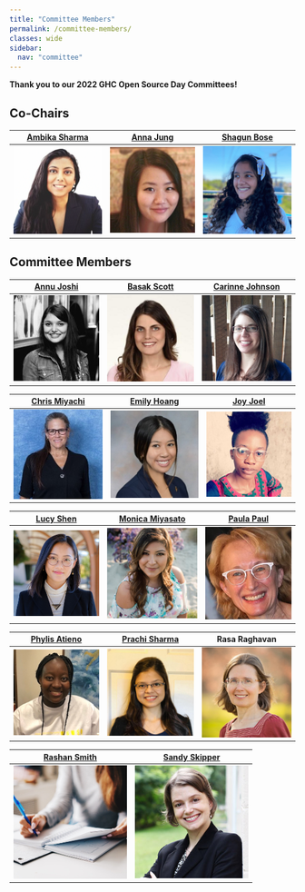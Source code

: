 ```yaml
---
title: "Committee Members"
permalink: /committee-members/
classes: wide
sidebar:
  nav: "committee"
---
```


**Thank you to our 2022 GHC Open Source Day Committees!**


## Co-Chairs

| [Ambika Sharma](https://www.linkedin.com/in/ambika-sharma/) | [Anna Jung](https://www.linkedin.com/in/antheajung/) | [Shagun Bose](https://www.linkedin.com/in/shagunbose/) |
| --- | --- | --- |
| <img src="../assets/images/committees/2022/ambika_sharma.png" width="200"> | <img src="../assets/images/committees/2022/anna_jung.jpg" width="200"> | <img src="../assets/images/committees/2022/shagun_bose.jpg" width="200">


## Committee Members

| [Annu Joshi](https://www.linkedin.com/in/annu-joshi/) | [Basak Scott](https://www.linkedin.com/in/basakkilicscott/) | [Carinne Johnson](https://www.linkedin.com/in/carinnejohnson/) |
| --- | --- | --- |
| <img src="../assets/images/committees/2022/annu_joshi.jpg" width="200"> | <img src="../assets/images/committees/2022/basak_scott.jpg" width="200"> | <img src="../assets/images/committees/2022/carinne_johnson.jpg" width="200"> |

| [Chris Miyachi](https://www.linkedin.com/in/chris-miyachi-a31835/) | [Emily Hoang](https://www.linkedin.com/in/emily-hoang-865b40102/) | [Joy Joel](https://www.linkedin.com/in/joyjoel/) |
| --- | --- | --- |
| <img src="../assets/images/committees/2022/chris_miyachi.jpg" width="200"> | <img src="../assets/images/committees/2022/emily_hoang.jpg" width="200"> | <img src="../assets/images/committees/2022/joy_joel.jpg" width="200"> |

| [Lucy Shen](https://www.linkedin.com/in/lucyjshen/) | [Monica Miyasato](https://www.linkedin.com/in/monicamiyasato/) | [Paula Paul](https://www.linkedin.com/in/paulapaul/) |
| --- | --- | --- |
| <img src="../assets/images/committees/2022/lucy_shen.jpg" width="200"> | <img src="../assets/images/committees/2022/monica_miyasato.jpg" width="200"> | <img src="../assets/images/committees/2022/paula_paul.jpg" width="200"> |

| [Phylis Atieno](https://www.linkedin.com/in/phyllis-atieno-ab7826182/) | [Prachi Sharma](https://www.linkedin.com/in/prachi94/) | Rasa Raghavan |
| --- | --- | --- |
| <img src="../assets/images/committees/2022/phylis_atieno.jpg" width="200"> | <img src="../assets/images/committees/2022/prachi_sharma.jpg" width="200"> | <img src="../assets/images/committees/2022/rasa_raghavan.jpg" width="200"> |

| [Rashan Smith](https://www.linkedin.com/in/rashansmith/) | [Sandy Skipper](https://www.linkedin.com/in/sandraskipper/) |
| --- | --- |
| <img src="../assets/images/committees/2022/missing_photo.jpg" width="200"> | <img src="../assets/images/committees/2022/sandy_skipper.jpeg" width="200">  |


<!-- ## Volunteer

> Thank you for your interest! We're no longer accepting applications at this time.

Grace Hopper Celebration Open Source Day team is looking for volunteers to help organize the event for 2022. As an OSD committee member, you are responsible for leading and being accountable for the event's success. OSD committee tasks are split between several areas of responsibility:

- **Project**: Responsible for recruiting open source projects and coordinating with project partners to ensure preparation for the event.
- **Mentor**: Responsible for recruiting mentors for partner projects, training mentors, and coordinating with mentors to ensure preparation for the event.
- **Workshop**: Responsible for selecting content from reviewed CFPs, recruiting speakers, and coordinating with workshop speakers to ensure preparation for the event.
- **Communication**: Responsible for creating social media campaigns / website content and assisting with external communication for OSD.

[Apply now](https://bit.ly/OSD-volunteer) to be part of Open Source Day Committee!

 -->